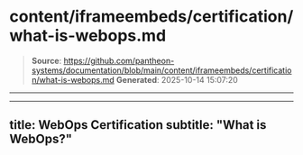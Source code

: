 # content/iframeembeds/certification/what-is-webops.md

> **Source**: https://github.com/pantheon-systems/documentation/blob/main/content/iframeembeds/certification/what-is-webops.md
> **Generated**: 2025-10-14 15:07:20

---

---
title: WebOps Certification
subtitle: "What is WebOps?"
---

<Partial file="certification-guide/what-is-webops.md" />
